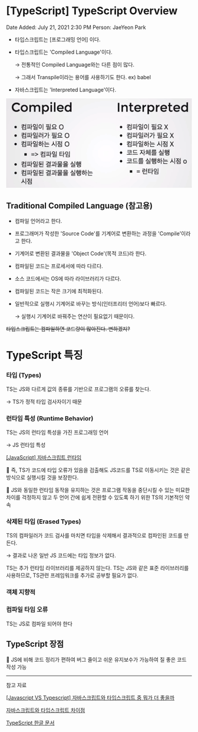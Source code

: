 # [TypeScript] TypeScript Overview

Date Added: July 21, 2021 2:30 PM
Person: JaeYeon Park

- 타입스크립트는 [프로그래밍 언어] 이다.
- 타입스크립트는 'Compiled Language'이다.

    → 전통적인 Compiled Language와는 다른 점이 많다.

    → 그래서 Transpile이라는 용어를 사용하기도 한다. ex) babel

- 자바스크립트는 'Interpreted Language'이다.
<img src="./[TypeScript] TypeScript Overview Image/Untitled.png">

## Traditional Compiled Language (참고용)

- 컴파일 언어라고 한다.
- 프로그래머가 작성한 'Source Code'를 기계어로 변환하는 과정을 'Compile'이라고 한다.
- 기계어로 변환된 결과물을 'Object Code'(목적 코드)라 한다.
- 컴파일된 코드는 프로세서에 따라 다르다.
- 소스 코드에서는 OS에 따라 라이브러리가 다르다.
- 컴파일된 코드는 작은 크기에 최적화된다.
- 일반적으로 실행시 기계어로 바꾸는 방식(인터프리터 언어)보다 빠르다.

    → 실행시 기계어로 바꿔주는 연산이 필요없기 때문이다.

~~타입스크립트는 컴파일하면 코드량이 많아진다. 변하겠지?~~

# TypeScript 특징

### 타입 (Types)

TS는 JS와 다르게 값의 종류를 기반으로 프로그램의 오류를 찾는다.  

→ TS가 정적 타입 검사자이기 때문

### 런타임 특성 (Runtime Behavior)

TS는 JS의 런타임 특성을 가진 프로그래밍 언어 

→ JS 런타임 특성

[[JavaScript] 자바스크립트 런타임](https://beomy.github.io/tech/javascript/javascript-runtime/)

📌 즉, TS가 코드에 타입 오류가 있음을 검출해도 JS코드를 TS로 이동시키는 것은 같은 방식으로 실행시킬 것을 보장한다.

📌 JS와 동일한 런타임 동작을 유지하는 것은 프로그램 작동을 중단시킬 수 있는 미묘한 차이를 걱정하지 않고 두 언어 간에 쉽게 전환할 수 있도록 하기 위한 TS의 기본적인 약속

### 삭제된 타입 (Erased Types)

TS의 컴파일러가 코드 검사를 마치면 타입을 삭제해서 결과적으로 컴파인된 코드를 만든다. 

→ 결과로 나온 일반 JS 코드에는 타입 정보가 없다.

TS는 추가 런타임 라이브러리를 제공하지 않는다. TS는 JS와 같은 표준 라이브러리를 사용하므로, TS관련 프레임워크를 추가로 공부할 필요가 없다.

### 객체 지향적

### 컴파일 타임 오류

TS는 JS로 컴파일 되어야 한다

## TypeScript 장점

📌 JS에 비해 코드 정리가 편하여 버그 줄이고 쉬운 유지보수가 가능하여 질 좋은 코드 작성 가능

---

참고 자료

[[Javascript VS Typescript] 자바스크립트와 타입스크립트 중 뭐가 더 좋을까](https://bonita-sy.tistory.com/entry/Javascript-VS-Typescript-자바스크립트와-타입스크립트-중-뭐가-더-좋을까)

[자바스크립트와 타입스크립트 차이점](https://velog.io/@pluviabc1/자바스크립트와-타입스크립트-차이점)

[TypeScript 한글 문서](https://typescript-kr.github.io/)
